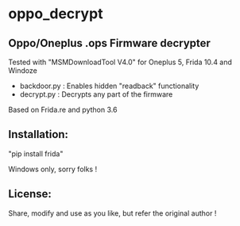# oppo_decrypt
Oppo/Oneplus .ops Firmware decrypter
------------------------------------

Tested with "MSMDownloadTool V4.0" for Oneplus 5, Frida 10.4 and Windoze

* backdoor.py : Enables hidden "readback" functionality
* decrypt.py  : Decrypts any part of the firmware

Based on Frida.re and python 3.6

Installation:
-------------
"pip install frida"

Windows only, sorry folks !

License:
-------- 
Share, modify and use as you like, but refer the original author !